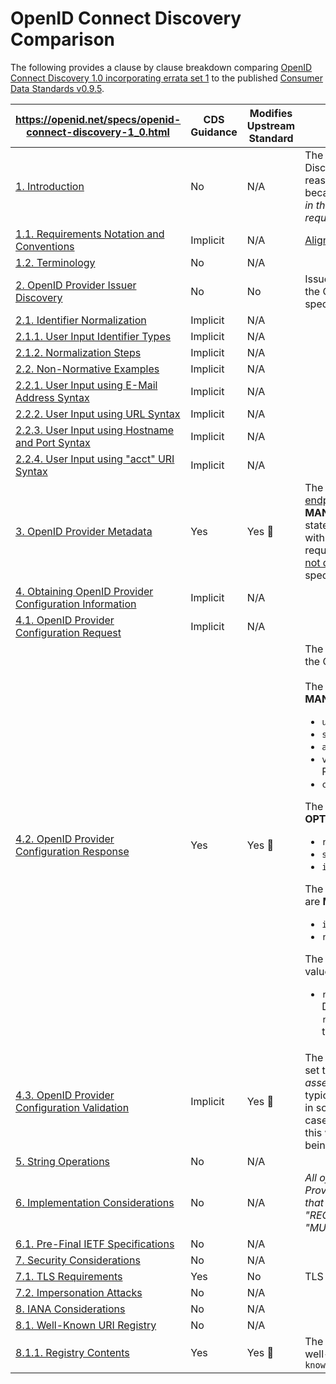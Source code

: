 
# OpenID Connect Discovery Comparison

The following provides a clause by clause breakdown comparing [OpenID Connect Discovery 1.0 incorporating errata set 1](https://openid.net/specs/openid-connect-discovery-1_0.html) to the published [Consumer Data Standards v0.9.5](https://consumerdatastandardsaustralia.github.io/standards). 

|  **https://openid.net/specs/openid-connect-discovery-1_0.html** | **CDS Guidance** | **Modifies Upstream Standard** | **Summary** |
| --- | --- | --- | --- |
| [1. Introduction](https://openid.net/specs/openid-connect-discovery-1_0.html#Introduction) | No | N/A | The CDS adopts the OpenID Connect Discovery standard with modifications. The reason stated for these modification is because *"not all fields defined as required in the discovery standard are considered required for CDR"* |
| [1.1. Requirements Notation and Conventions](https://openid.net/specs/openid-connect-discovery-1_0.html#rnc) | Implicit | N/A | [Aligned to Standards](https://consumerdatastandardsaustralia.github.io/standards/#introduction "Aligned to Standards") |
| [1.2. Terminology](https://openid.net/specs/openid-connect-discovery-1_0.html#Terminology) | No | N/A |  |
| [2. OpenID Provider Issuer Discovery](https://openid.net/specs/openid-connect-discovery-1_0.html#IssuerDiscovery) | No | No | Issuer Discovery is **OPTIONAL** within both the CDS and OpenID Connect Discovery specifications |
| [2.1. Identifier Normalization](https://openid.net/specs/openid-connect-discovery-1_0.html#IdentifierNormalization) | Implicit | N/A |  |
| [2.1.1. User Input Identifier Types](https://openid.net/specs/openid-connect-discovery-1_0.html#IdentifierTypes) | Implicit | N/A |  |
| [2.1.2. Normalization Steps](https://openid.net/specs/openid-connect-discovery-1_0.html#NormalizationSteps) | Implicit | N/A |  |
| [2.2. Non-Normative Examples](https://openid.net/specs/openid-connect-discovery-1_0.html#Examples) | Implicit | N/A |  |
| [2.2.1. User Input using E-Mail Address Syntax](https://openid.net/specs/openid-connect-discovery-1_0.html#EmailSyntax) | Implicit | N/A |  |
| [2.2.2. User Input using URL Syntax](https://openid.net/specs/openid-connect-discovery-1_0.html#URLSyntax) | Implicit | N/A |  |
| [2.2.3. User Input using Hostname and Port Syntax](https://openid.net/specs/openid-connect-discovery-1_0.html#HostPortExample) | Implicit | N/A |  |
| [2.2.4. User Input using "acct" URI Syntax](https://openid.net/specs/openid-connect-discovery-1_0.html#AcctURISyntax) | Implicit | N/A |  |
| [3. OpenID Provider Metadata](https://openid.net/specs/openid-connect-discovery-1_0.html#ProviderMetadata) | Yes | Yes :stop_sign: |  The CDS specifies that a [discovery endpoint](https://consumerdatastandardsaustralia.github.io/standards/#end-points) from Data Holders is **MANDATORY**. While the introductory statement within the CDS states alignment with this section it modifies the metadata requirements and adds additional attributes [not documented](https://openid.net/specs/openid-connect-discovery-1_0.html#ProviderMetadata) in the OpenID Discovery specification. |
| [4. Obtaining OpenID Provider Configuration Information](https://openid.net/specs/openid-connect-discovery-1_0.html#ProviderConfig) | Implicit | N/A |  |
| [4.1. OpenID Provider Configuration Request](https://openid.net/specs/openid-connect-discovery-1_0.html#ProviderConfigurationRequest) | Implicit | N/A |  |
| [4.2. OpenID Provider Configuration Response](https://openid.net/specs/openid-connect-discovery-1_0.html#ProviderConfigurationResponse) | Yes | Yes :stop_sign: | The CDS [specifies](https://consumerdatastandardsaustralia.github.io/standards/#end-points) a number of changes to the OpenID Discovery metadata response. <br /><br />The following items are altered to **MANDATORY**:<ul><li>`userinfo_endpoint`</li><li>`scopes_supported`</li><li>`acr_values_supported`</li><li>`vot_values_supported` where the Provider supports VoT</li><li>`claims_supported`</li></ul>The following items are altered to **OPTIONAL**:<ul><li>`response_types_supported`</li><li>`subject_types_supported`</li><li>`id_token_signing_alg_values_supported`</li></ul>The following items have been **ADDED** and are **MANDATORY**:<ul><li>`introspection_endpoint`</li><li>`revocation_endpoint`</li></ul> The following items have had their default value altered but are **OMITTED**:<ul><li>`request_uri_parameter_supported`: Default value should be `false` as `request_uri` is explicitly disabled within the CDS</li></ul>|
| <a name="4.3"></a>[4.3. OpenID Provider Configuration Validation](https://openid.net/specs/openid-connect-discovery-1_0.html#ProviderConfigurationValidation) | Implicit | Yes :stop_sign: | The CDS specifies the `issuer` value is to be set to the *"URL that the Data Holder asserts as its Issuer Identifier"* which would typically be valid however as the CDS spec in some cases removes `iss` and in other cases specifies `iss` is equal to `client_id` this will result in `issuer` validation ***never*** being successful |
| [5. String Operations](https://openid.net/specs/openid-connect-discovery-1_0.html#StringOps) | No | N/A |  |
| [6. Implementation Considerations](https://openid.net/specs/openid-connect-discovery-1_0.html#ImplementationConsiderations) | No | N/A | *All of these Relying Parties and OpenID Providers MUST implement the features that are listed in this specification as being "REQUIRED" or are described with a "MUST"*  |
| [6.1. Pre-Final IETF Specifications](https://openid.net/specs/openid-connect-discovery-1_0.html#PreFinalIETFSpecs) | No | N/A |  |
| [7. Security Considerations](https://openid.net/specs/openid-connect-discovery-1_0.html#Security) | No | N/A |  |
| [7.1. TLS Requirements](https://openid.net/specs/openid-connect-discovery-1_0.html#TLSRequirements) | Yes | No | TLS is **MANDATORY** within the CDS |
| [7.2. Impersonation Attacks](https://openid.net/specs/openid-connect-discovery-1_0.html#Impersonation) | No | N/A |  |
| [8. IANA Considerations](https://openid.net/specs/openid-connect-discovery-1_0.html#IANA) | No | N/A |  |
| [8.1. Well-Known URI Registry](https://openid.net/specs/openid-connect-discovery-1_0.html#WellKnownRegistry) | No | N/A | |
| [8.1.1. Registry Contents](https://openid.net/specs/openid-connect-discovery-1_0.html#WellKnownContents) | Yes | Yes :stop_sign: | The CDS alters the specification of the well-known uri registered endpoint `/.well-known/openid-configuration` |
